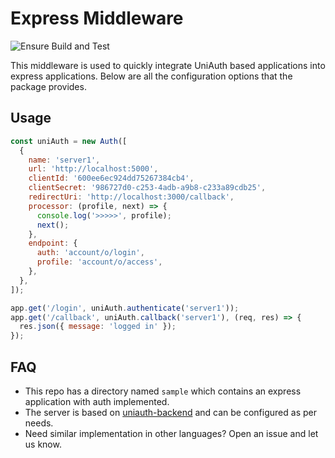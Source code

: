 # Express Middleware

![Ensure Build and Test](https://github.com/UniAuth/express-middleware/workflows/Ensure%20Build%20and%20Test/badge.svg)

This middleware is used to quickly integrate UniAuth based applications into express applications. Below are all the configuration options that the package provides.

## Usage

```js
const uniAuth = new Auth([
  {
    name: 'server1',
    url: 'http://localhost:5000',
    clientId: '600ee6ec924dd75267384cb4',
    clientSecret: '986727d0-c253-4adb-a9b8-c233a89cdb25',
    redirectUri: 'http://localhost:3000/callback',
    processor: (profile, next) => {
      console.log('>>>>>', profile);
      next();
    },
    endpoint: {
      auth: 'account/o/login',
      profile: 'account/o/access',
    },
  },
]);

app.get('/login', uniAuth.authenticate('server1'));
app.get('/callback', uniAuth.callback('server1'), (req, res) => {
  res.json({ message: 'logged in' });
});
```

## FAQ
- This repo has a directory named `sample` which contains an express application with auth implemented.
- The server is based on [uniauth-backend](https://github.com/UniAuth/uniauth-backend) and can be configured as per needs.
- Need similar implementation in other languages? Open an issue and let us know.